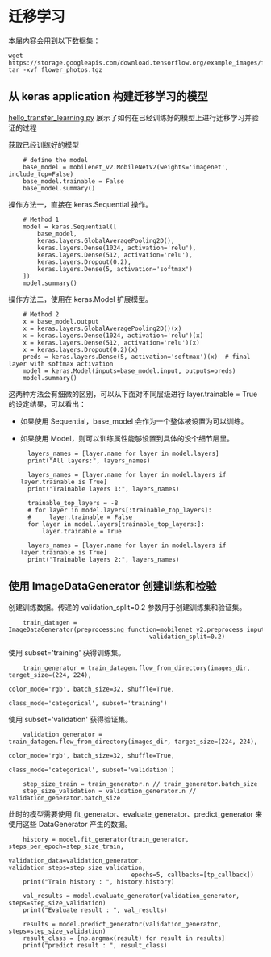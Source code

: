 # 迁移学习

本届内容会用到以下数据集：

    wget https://storage.googleapis.com/download.tensorflow.org/example_images/flower_photos.tgz
    tar -xvf flower_photos.tgz
    
## 从 keras application 构建迁移学习的模型

[hello_transfer_learning.py](../../src/study_keras/hello_transfer_learning.py) 展示了如何在已经训练好的模型上进行迁移学习并验证的过程

获取已经训练好的模型
    
        # define the model
        base_model = mobilenet_v2.MobileNetV2(weights='imagenet', include_top=False)
        base_model.trainable = False
        base_model.summary()
    
操作方法一，直接在 keras.Sequential 操作。
    
        # Method 1
        model = keras.Sequential([
            base_model,
            keras.layers.GlobalAveragePooling2D(),
            keras.layers.Dense(1024, activation='relu'),
            keras.layers.Dense(512, activation='relu'),
            keras.layers.Dropout(0.2),
            keras.layers.Dense(5, activation='softmax')
        ])
        model.summary()

操作方法二，使用在 keras.Model 扩展模型。
    
        # Method 2
        x = base_model.output
        x = keras.layers.GlobalAveragePooling2D()(x)
        x = keras.layers.Dense(1024, activation='relu')(x)
        x = keras.layers.Dense(512, activation='relu')(x)
        x = keras.layers.Dropout(0.2)(x)
        preds = keras.layers.Dense(5, activation='softmax')(x)  # final layer with softmax activation
        model = keras.Model(inputs=base_model.input, outputs=preds)
        model.summary()

这两种方法会有细微的区别，可以从下面对不同层级进行 layer.trainable = True 的设定结果，可以看出：

* 如果使用 Sequential，base_model 会作为一个整体被设置为可以训练。
* 如果使用 Model，则可以训练属性能够设置到具体的没个细节层里。 

        
        layers_names = [layer.name for layer in model.layers]
        print("All layers:", layers_names)
        
        layers_names = [layer.name for layer in model.layers if layer.trainable is True]
        print("Trainable layers 1:", layers_names)
        
        trainable_top_layers = -8
        # for layer in model.layers[:trainable_top_layers]:
        #     layer.trainable = False
        for layer in model.layers[trainable_top_layers:]:
            layer.trainable = True
       
        layers_names = [layer.name for layer in model.layers if layer.trainable is True]
        print("Trainable layers 2:", layers_names)
    
## 使用 ImageDataGenerator 创建训练和检验

创建训练数据。传递的 validation_split=0.2 参数用于创建训练集和验证集。
    
        train_datagen = ImageDataGenerator(preprocessing_function=mobilenet_v2.preprocess_input,
                                           validation_split=0.2)
                                           
使用 subset='training' 获得训练集。
                                           
        train_generator = train_datagen.flow_from_directory(images_dir, target_size=(224, 224),
                                                            color_mode='rgb', batch_size=32, shuffle=True,
                                                            class_mode='categorical', subset='training')
                                                            
使用 subset='validation' 获得验证集。

        validation_generator = train_datagen.flow_from_directory(images_dir, target_size=(224, 224),
                                                                 color_mode='rgb', batch_size=32, shuffle=True,
                                                                 class_mode='categorical', subset='validation')
    
        step_size_train = train_generator.n // train_generator.batch_size
        step_size_validation = validation_generator.n // validation_generator.batch_size

此时的模型需要使用 fit_generator、evaluate_generator、predict_generator 来使用这些 DataGenerator 产生的数据。
    
        history = model.fit_generator(train_generator, steps_per_epoch=step_size_train,
                                      validation_data=validation_generator, validation_steps=step_size_validation,
                                      epochs=5, callbacks=[tp_callback])
        print("Train history : ", history.history)
    
        val_results = model.evaluate_generator(validation_generator, steps=step_size_validation)
        print("Evaluate result : ", val_results)
    
        results = model.predict_generator(validation_generator, steps=step_size_validation)
        result_class = [np.argmax(result) for result in results]
        print("predict result : ", result_class)
